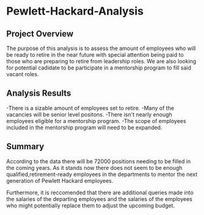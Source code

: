 # Pewlett-Hackard-Analysis

## Project Overview

The purpose of this analysis is to assess the amount of employees who will be ready to retire 
in the near future with special attention being paid to those who are preparing to retire from
leadership roles. We are also looking for potential cadidate to be participate in a mentorship
program to fill said vacant roles.

## Analysis Results

-There is a sizable amount of employees set to retire.
-Many of the vacancies will be senior level positons.
-There isn't nearly enough employees eligible for a mentorship program.
-The scope of employees included in the mentorship program will need to be expanded.

## Summary

According to the data there will be 72000 positions needing to be filled in the coming years.
As it stands now there does not seem to be enough qualified,retirement-ready employees in the 
departments to mentor the next generation of Pewlett Hackard employees.

Furthermore, it is reccomended that there are additional queries made into the salaries of the 
departing employees and the salaries of the employees who might potentially replace them to adjust
the upcoming budget.